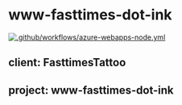 # www-fasttimes-dot-ink


[![.github/workflows/azure-webapps-node.yml](https://github.com/neherdata/www-fasttimes-dot-ink/actions/workflows/azure-webapps-node.yml/badge.svg?branch=main)](https://github.com/neherdata/www-fasttimes-dot-ink/actions/workflows/azure-webapps-node.yml)

## client: FasttimesTattoo
## project:  www-fasttimes-dot-ink
